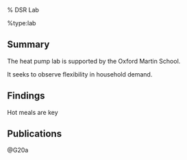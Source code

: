 % DSR Lab

%type:lab

Summary
---------

The heat pump lab is supported by the Oxford Martin School.

It seeks to observe flexibility in household demand.

Findings
--------

Hot meals are key

Publications
------------

@G20a
